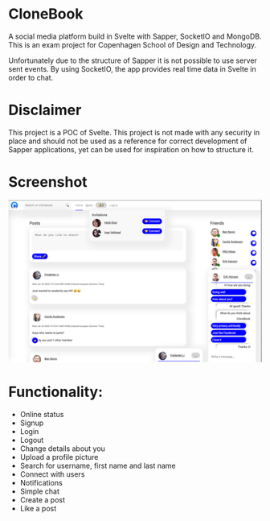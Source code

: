 # CloneBook

A social media platform build in Svelte with Sapper, SocketIO and MongoDB.
This is an exam project for Copenhagen School of Design and Technology.

Unfortunately due to the structure of Sapper it is not possible to use server sent events.
By using SocketIO, the app provides real time data in Svelte in order to chat. 

# Disclaimer
This project is a POC of Svelte. This project is not made with any security in place and should not be used as a reference for correct development of Sapper applications, yet can be used for inspiration on how to structure it. 


# Screenshot
![Screenshot](screenshot.png)

# Functionality:  
- Online status 
- Signup
- Login
- Logout
- Change details about you
- Upload a profile picture
- Search for username, first name and last name
- Connect with users
- Notifications
- Simple chat
- Create a post
- Like a post

